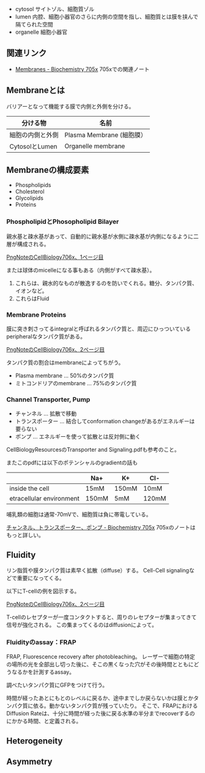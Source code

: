 - cytosol サイトゾル、細胞質ゾル
- lumen 内腔、細胞小器官のさらに内側の空間を指し、細胞質とは膜を挟んで隔てられた空間
- organelle 細胞小器官

## 関連リンク

- [Membranes - Biochemistry 705x](https://karino2.github.io/Biochemistry705x/Membranes) 705xでの関連ノート

## Membraneとは

バリアーとなって機能する膜で内側と外側を分ける。

| 分ける物 | 名前 |
| ---- | ---- |
| 細胞の内側と外側 | Plasma Membrane (細胞膜） |
| CytosolとLumen | Organelle membrane |


## Membraneの構成要素

- Phospholipids
- Cholesterol
- Glycolipids
- Proteins

### PhospholipidとPhosopholipid Bilayer

親水基と疎水基があって、自動的に親水基が水側に疎水基が内側になるように二層が構成される。

[PngNoteのCellBiology706x、1ページ目](https://karino2.github.io/ImageGallery/CellBiology706x.html#lg=1&slide=0)

または球体のmicelleになる事もある（内側がすべて疎水基）。

1. これらは、親水的なものが散逸するのを防いでくれる。糖分、タンパク質、イオンなど。
2. これらはFluid 

### Membrane Proteins

膜に突き刺さってるintegralと呼ばれるタンパク質と、周辺にひっついているperipheralなタンパク質がある。

[PngNoteのCellBiology706x、2ページ目](https://karino2.github.io/ImageGallery/CellBiology706x.html#lg=1&slide=1)

タンパク質の割合はmembraneによってちがう。

- Plasma membrane ... 50%のタンパク質
- ミトコンドリアのmembrane ... 75%のタンパク質

### Channel Transporter, Pump

- チャンネル ... 拡散で移動
- トランスポーター ... 結合してconformation changeがあるがエネルギーは要らない
- ポンプ ... エネルギーを使って拡散とは反対側に動く

CellBiologyResourcesのTransporter and Signaling.pdfも参考のこと。

またこのpdfには以下のポテンシャルのgradientの話も

|  | Na+ | K+ | Cl- |
| ---- | ---- | ---- | ---- |
| inside the cell | 15mM | 150mM | 10mM |
| etracellular environment | 150mM | 5mM | 120mM |

哺乳類の細胞は通常-70mVで、細胞質は負に帯電している。

[チャンネル、トランスポーター、ポンプ - Biochemistry 705x](https://karino2.github.io/Biochemistry705x/%E3%83%81%E3%83%A3%E3%83%B3%E3%83%8D%E3%83%AB%E3%80%81%E3%83%88%E3%83%A9%E3%83%B3%E3%82%B9%E3%83%9D%E3%83%BC%E3%82%BF%E3%83%BC%E3%80%81%E3%83%9D%E3%83%B3%E3%83%97) 705xのノートはもっと詳しい。

## Fluidity

リン脂質や膜タンパク質は素早く拡散（diffuse）する。
Cell-Cell signalingなどで重要になってくる。

以下にT-cellの例を図示する。

[PngNoteのCellBiology706x、2ページ目](https://karino2.github.io/ImageGallery/CellBiology706x.html#lg=1&slide=1)

T-cellのレセプターが一度コンタクトすると、周りのレセプターが集まってきて信号が強化される。
この集まってくるのはdiffusionによって。

### Fluidityのassay：FRAP

FRAP, Fluorescence recovery after photobleaching。
レーザーで細胞の特定の場所の光を全部出し切った後に、そこの黒くなった穴がその後時間とともにどうなるかを計測するassay。

調べたいタンパク質にGFPをつけて行う。

時間が経ったあとにもとのレベルに戻るか、途中までしか戻らないかは膜とかタンパク質に依る。動かないタンパク質が残っていたり。
そこで、FRAPにおけるDiffusion Rateは、十分に時間が経った後に戻る水準の半分までrecoverするのにかかる時間、と定義される。

## Heterogeneity

## Asymmetry